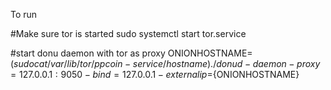 To run

#Make sure tor is started
sudo systemctl start tor.service

#start donu daemon with tor as proxy
ONIONHOSTNAME=$(sudo cat /var/lib/tor/ppcoin-service/hostname)
./donud -daemon -proxy=127.0.0.1:9050 -bind=127.0.0.1 -externalip=${ONIONHOSTNAME}
